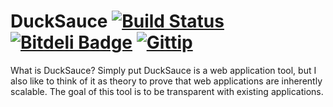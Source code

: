 DuckSauce [![Build Status](https://travis-ci.org/fassetar/DuckSauce.svg?branch=master)](https://travis-ci.org/fassetar/DuckSauce) [![Bitdeli Badge](https://d2weczhvl823v0.cloudfront.net/fassetar/ducksauce/trend.png)](https://bitdeli.com/free "Bitdeli Badge") <a href="https://www.gittip.com/fassetar/"><img src="http://img.shields.io/gittip/fassetar.png" alt="Gittip"></a>
==========
What is DuckSauce?
Simply put DuckSauce is a web application tool, but I also like to think of it as theory to prove that web applications are inherently scalable. The goal of this tool is to be transparent with existing applications.


